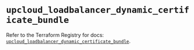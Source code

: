 # `upcloud_loadbalancer_dynamic_certificate_bundle`

Refer to the Terraform Registry for docs: [`upcloud_loadbalancer_dynamic_certificate_bundle`](https://registry.terraform.io/providers/upcloudltd/upcloud/4.1.0/docs/resources/loadbalancer_dynamic_certificate_bundle).
